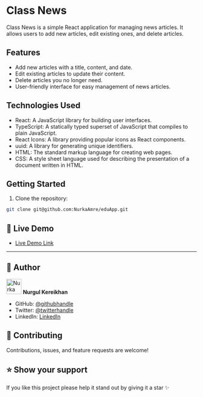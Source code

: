 # Class News

Class News is a simple React application for managing news articles. It allows users to add new articles, edit existing ones, and delete articles.

## Features

- Add new articles with a title, content, and date.
- Edit existing articles to update their content.
- Delete articles you no longer need.
- User-friendly interface for easy management of news articles.

## Technologies Used

- React: A JavaScript library for building user interfaces.
- TypeScript: A statically typed superset of JavaScript that compiles to plain JavaScript.
- React Icons: A library providing popular icons as React components.
- uuid: A library for generating unique identifiers.
- HTML: The standard markup language for creating web pages.
- CSS: A style sheet language used for describing the presentation of a document written in HTML.

## Getting Started

1. Clone the repository:

```bash
git clone git@github.com:NurkaAmre/eduApp.git
```
## 🚀 Live Demo <a name="live-demo"></a>

- [Live Demo Link](https://frontend-libba.onrender.com)
***

## 👥 Author <a name="authors"></a>

<img src="https://ca.slack-edge.com/T47CT8XPG-U03REQGC0US-8675abab04f7-512" alt="Nurka" width="40" height="40" /> **Nurgul Kereikhan**

- GitHub: [@githubhandle](https://github.com/NurkaAmre)
- Twitter: [@twitterhandle](https://twitter.com/AmreNurgul)
- LinkedIn: [LinkedIn](https://www.linkedin.com/in/amre-nurgul/)


<!-- CONTRIBUTING -->

## 🤝 Contributing <a name="contributing"></a>

Contributions, issues, and feature requests are welcome!


<!-- SUPPORT -->

## ⭐️ Show your support <a name="support"></a>

If you like this project please help it stand out by giving it a star ✨




